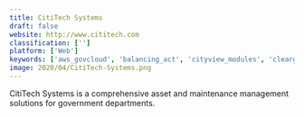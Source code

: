 ```yaml
---
title: CitiTech Systems
draft: false 
website: http://www.cititech.com
classification: ['']
platform: ['Web']
keywords: ['aws_govcloud', 'balancing_act', 'cityview_modules', 'cleargov', 'diamond_smart', 'fiscalnote', 'govdelivery', 'govmetric', 'govpilot', 'granicus', 'intelligov', 'newzealand_government_registrar', 'opengov', 'smartgov', 'seamlesscms']
image: 2020/04/CitiTech-Systems.png
---
```

CitiTech Systems is a comprehensive asset and maintenance management solutions for government departments.